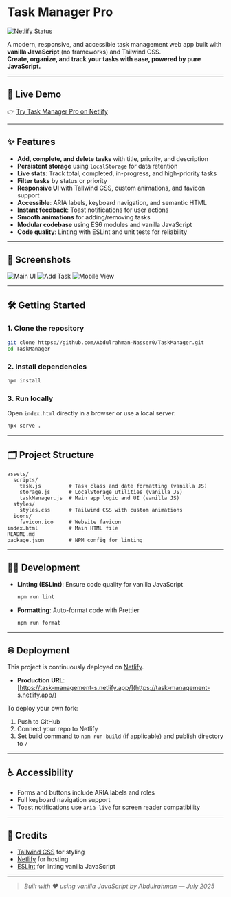 # Task Manager Pro

[![Netlify Status](https://api.netlify.com/api/v1/badges/your-badge-id/deploy-status)](https://task-management-s.netlify.app/)

A modern, responsive, and accessible task management web app built with **vanilla JavaScript** (no frameworks) and Tailwind CSS.  
**Create, organize, and track your tasks with ease, powered by pure JavaScript.**

---

## 🚀 Live Demo

👉 [Try Task Manager Pro on Netlify](https://task-management-s.netlify.app/)

---

## ✨ Features

- **Add, complete, and delete tasks** with title, priority, and description
- **Persistent storage** using `localStorage` for data retention
- **Live stats**: Track total, completed, in-progress, and high-priority tasks
- **Filter tasks** by status or priority
- **Responsive UI** with Tailwind CSS, custom animations, and favicon support
- **Accessible**: ARIA labels, keyboard navigation, and semantic HTML
- **Instant feedback**: Toast notifications for user actions
- **Smooth animations** for adding/removing tasks
- **Modular codebase** using ES6 modules and vanilla JavaScript
- **Code quality**: Linting with ESLint and unit tests for reliability

---

## 📸 Screenshots

![Main UI](screenshots/main-ui.png)
![Add Task](screenshots/add-task.png)
![Mobile View](screenshots/mobile-view.png)

---

## 🛠️ Getting Started

### 1. **Clone the repository**

```sh
git clone https://github.com/Abdulrahman-Nasser0/TaskManager.git
cd TaskManager
```

### 2. **Install dependencies**

```sh
npm install
```

### 3. **Run locally**

Open `index.html` directly in a browser or use a local server:

```sh
npx serve .
```

---

## 🗂️ Project Structure

```
assets/
  scripts/
    task.js         # Task class and date formatting (vanilla JS)
    storage.js      # LocalStorage utilities (vanilla JS)
    taskManager.js  # Main app logic and UI (vanilla JS)
  styles/
    styles.css      # Tailwind CSS with custom animations
  icons/
    favicon.ico     # Website favicon
index.html          # Main HTML file
README.md
package.json        # NPM config for linting 
```

---

## 🧑‍💻 Development

- **Linting (ESLint)**: Ensure code quality for vanilla JavaScript  
  ```sh
  npm run lint
  ```

- **Formatting**: Auto-format code with Prettier  
  ```sh
  npm run format
  ```

---

## 🌐 Deployment

This project is continuously deployed on [Netlify](https://www.netlify.com/).

- **Production URL**:  
  [https://task-management-s.netlify.app/](https://task-management-s.netlify.app/)

To deploy your own fork:
1. Push to GitHub
2. Connect your repo to Netlify
3. Set build command to `npm run build` (if applicable) and publish directory to `/`

---

## ♿ Accessibility

- Forms and buttons include ARIA labels and roles
- Full keyboard navigation support
- Toast notifications use `aria-live` for screen reader compatibility


---

## 🙏 Credits

- [Tailwind CSS](https://tailwindcss.com/) for styling
- [Netlify](https://www.netlify.com/) for hosting
- [ESLint](https://eslint.org/) for linting vanilla JavaScript

---

> _Built with ❤️ using vanilla JavaScript by Abdulrahman — July 2025_